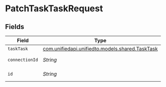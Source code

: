 # PatchTaskTaskRequest


## Fields

| Field                                                                              | Type                                                                               | Required                                                                           | Description                                                                        |
| ---------------------------------------------------------------------------------- | ---------------------------------------------------------------------------------- | ---------------------------------------------------------------------------------- | ---------------------------------------------------------------------------------- |
| `taskTask`                                                                         | [com.unifiedapi.unifiedto.models.shared.TaskTask](../../models/shared/TaskTask.md) | :heavy_minus_sign:                                                                 | N/A                                                                                |
| `connectionId`                                                                     | *String*                                                                           | :heavy_check_mark:                                                                 | ID of the connection                                                               |
| `id`                                                                               | *String*                                                                           | :heavy_check_mark:                                                                 | ID of the Task                                                                     |